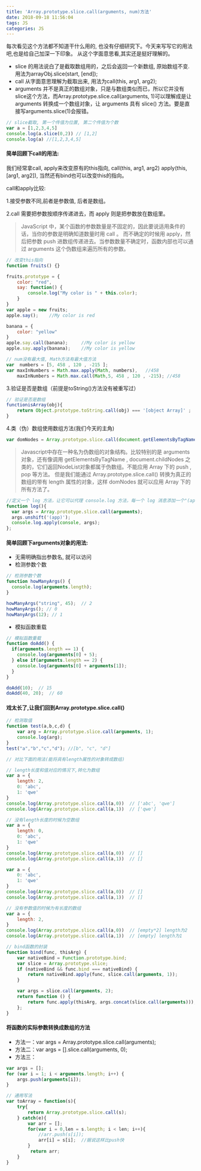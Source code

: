 ```yaml
---
title: 'Array.prototype.slice.call(arguments, num)方法'
date: 2018-09-18 11:56:04
tags: JS
categories: JS
---
```



每次看见这个方法都不知道干什么用的, 也没有仔细研究下。今天来写写它的用法吧,也是给自己加深一下印象。
从这个字面意思看,其实还是挺好理解的。
- slice 的用法说白了是截取数组用的，之后会返回一个新数组, 原始数组不变.用法为arrayObj.slice(start, [end]);
- call 从字面意思理解为截取出来, 用法为call(this, arg1, arg2);
- arguments 并不是真正的数组对象，只是与数组类似而已，所以它并没有slice这个方法，而Array.prototype.slice.call(arguments, 1)可以理解成是让 arguments 转换成一个数组对象，让 arguments 具有 slice() 方法。要是直接写arguments.slice(1)会报错。

```javascript
// slice截取, 第一个传值为位置, 第二个传值为个数
var a = [1,2,3,4,5]
console.log(a.slice(0,2)) // [1,2]
console.log(a) //[1,2,3,4,5]
```

#### 简单回顾下call的用法: 

我们经常拿call, apply来改变原有的this指向,
call(this, arg1, arg2)
apply(this, [arg1, arg2]), 当然还有bind也可以改变this的指向。

call和apply比较:

1.接受参数不同,前者是参数值, 后者是数组。

2.call 需要把参数按顺序传递进去，而 apply 则是把参数放在数组里。

> JavaScript 中，某个函数的参数数量是不固定的，因此要说适用条件的话，当你的参数是明确知道数量时用 call 。
而不确定的时候用 apply，然后把参数 push 进数组传递进去。当参数数量不确定时，函数内部也可以通过 arguments 这个伪数组来遍历所有的参数。

```javascript
// 改变this指向
function fruits() {}

fruits.prototype = {
    color: "red",
    say: function() {
        console.log("My color is " + this.color);
    }
}
var apple = new fruits;
apple.say();    //My color is red

banana = {
    color: "yellow"
}
apple.say.call(banana);     //My color is yellow
apple.say.apply(banana);    //My color is yellow
```


```javascript
// num没有最大值, Math方法有最大值方法
var  numbers = [5, 458 , 120 , -215 ]; 
var maxInNumbers = Math.max.apply(Math, numbers),   //458
    maxInNumbers = Math.max.call(Math,5, 458 , 120 , -215); //458

```

3.验证是否是数组（前提是toString()方法没有被重写过）

```javascript
// 验证是否是数组
functionisArray(obj){ 
    return Object.prototype.toString.call(obj) === '[object Array]' ;
}
```

4.类（伪）数组使用数组方法(我们今天的主角)

```javascript
var domNodes = Array.prototype.slice.call(document.getElementsByTagName("*"));
```
> Javascript中存在一种名为伪数组的对象结构。比较特别的是 arguments 对象，还有像调用 getElementsByTagName , document.childNodes 之类的，它们返回NodeList对象都属于伪数组。不能应用 Array 下的 push , pop 等方法。
但是我们能通过 Array.prototype.slice.call() 转换为真正的数组的带有 length 属性的对象，这样 domNodes 就可以应用 Array 下的所有方法了。


```javascript
//定义一个 log 方法，让它可以代理 console.log 方法，每一个 log 消息添加一个"(app)"的前辍, 解决方法是：
function log(){
  var args = Array.prototype.slice.call(arguments);
  args.unshift('(app)');
  console.log.apply(console, args);
};
```

#### 简单回顾下arguments对象的用法:

- 无需明确指出参数名, 就可以访问
- 检测参数个数

```javascript
// 检测参数个数
function howManyArgs() {
  console.log(arguments.length);
}

howManyArgs("string", 45);  // 2
howManyArgs(); // 0
howManyArgs(12); // 1
```

- 模拟函数重载

```javascript
// 模拟函数重载
function doAdd() {
  if(arguments.length == 1) {
    console.log(arguments[0] + 5);
  } else if(arguments.length == 2) {
    console.log(arguments[0] + arguments[1]);
  }
}

doAdd(10);	// 15
doAdd(40, 20);	// 60
```

#### 戏太长了,让我们回到Array.prototype.slice.call()

```javascript
// 检测取值
function test(a,b,c,d) { 
    var arg = Array.prototype.slice.call(arguments, 1); 
    console.log(arg); 
} 
test("a","b","c","d"); //[b", "c", "d"]
```

```javascript
// 对比下面的用法(能将具有length属性的对象转成数组)

// length长度和值对应的情况下,转化为数组
var a = {
	length: 2,
	0: 'abc',
	1: 'qwe'
}
console.log(Array.prototype.slice.call(a,0))  // ['abc', 'qwe']
console.log(Array.prototype.slice.call(a,1))  // ['qwe']

// 没有length长度的时候为空数组
var a = {
	length: 0,
	0: 'abc',
	1: 'qwe'
}
console.log(Array.prototype.slice.call(a,0))  // []
console.log(Array.prototype.slice.call(a,1))  // []

var a = {
	0: 'abc',
	1: 'qwe'
}
console.log(Array.prototype.slice.call(a,0))  // []
console.log(Array.prototype.slice.call(a,1))  // []

// 没有参数值的时候为有长度的数组
var a = {
	length: 2,
}
console.log(Array.prototype.slice.call(a,0))  // [empty*2] length为2
console.log(Array.prototype.slice.call(a,1))  // [empty] length为1
```





```javascript
// bind函数的封装
function bind(func, thisArg) {
    var nativeBind = Function.prototype.bind;
    var slice = Array.prototype.slice;
    if (nativeBind && func.bind === nativeBind) {
        return nativeBind.apply(func, slice.call(arguments, 1));
    }

    var args = slice.call(arguments, 2);
    return function () {
        return func.apply(thisArg, args.concat(slice.call(arguments)));
    };
}
```


#### 将函数的实际参数转换成数组的方法

- 方法一：var args = Array.prototype.slice.call(arguments);
- 方法二：var args = [].slice.call(arguments, 0);
- 方法三：

```javascript
var args = []; 
for (var i = 1; i < arguments.length; i++) { 
    args.push(arguments[i]);
}
```

```javascript
// 通用写法
var toArray = function(s){
    try{
        return Array.prototype.slice.call(s);
    } catch(e){
        var arr = [];
        for(var i = 0,len = s.length; i < len; i++){
            //arr.push(s[i]);
            arr[i] = s[i];  //据说这样比push快
        }
         return arr;
    }
}
```








